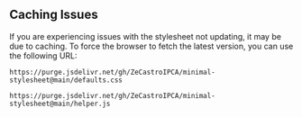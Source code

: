 ## Caching Issues

If you are experiencing issues with the stylesheet not updating, it may be due to caching. To force the browser to fetch the latest version, you can use the following URL:

```text
https://purge.jsdelivr.net/gh/ZeCastroIPCA/minimal-stylesheet@main/defaults.css
```

```text
https://purge.jsdelivr.net/gh/ZeCastroIPCA/minimal-stylesheet@main/helper.js
```

